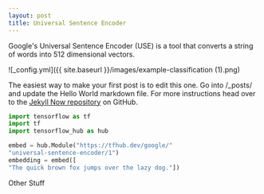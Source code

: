 ```yaml
---
layout: post
title: Universal Sentence Encoder
---
```


Google's Universal Sentence Encoder (USE) is a tool that converts a string of words into 512 dimensional vectors.

![_config.yml]({{ site.baseurl }}/images/example-classification (1).png)

The easiest way to make your first post is to edit this one. Go into /_posts/ and update the Hello World markdown file. For more instructions head over to the [Jekyll Now repository](https://github.com/barryclark/jekyll-now) on GitHub.

```python
import tensorflow as tf
import tf
import tensorflow_hub as hub

embed = hub.Module("https://tfhub.dev/google/"
"universal-sentence-encoder/1")
embedding = embed([
"The quick brown fox jumps over the lazy dog."])


```

Other Stuff
